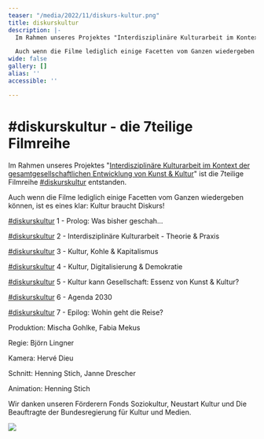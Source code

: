 ```yaml
---
teaser: "/media/2022/11/diskurs-kultur.png"
title: diskurskultur
description: |-
  Im Rahmen unseres Projektes "Interdisziplinäre Kulturarbeit im Kontext der gesamtgesellschaftlichen Entwicklung von Kunst & Kultur" ist die 7teilige Filmreihe #diskurskultur entstanden.

  Auch wenn die Filme lediglich einige Facetten vom Ganzen wiedergeben können, ist es eines klar: Kultur braucht Diskurs!
wide: false
gallery: []
alias: ''
accessible: ''

---
```

# #diskurskultur - die 7teilige Filmreihe

Im Rahmen unseres Projektes "[Interdisziplinäre Kulturarbeit im Kontext der gesamtgesellschaftlichen Entwicklung von Kunst & Kultur](https://www.grenzensindrelativ.de/aktivitaeten/netzwerk-und-oeffentlichkeitsarbeit/interdisziplinaere-kulturarbeit/interdisziplinare-kulturarbeit)" ist die 7teilige Filmreihe [#diskurskultur](https://www.youtube.com/hashtag/diskurskultur) entstanden.

Auch wenn die Filme lediglich einige Facetten vom Ganzen wiedergeben können, ist es eines klar: Kultur braucht Diskurs!

[#diskurskultur](https://www.youtube.com/hashtag/diskurskultur) 1 - Prolog: Was bisher geschah...

[#diskurskultur](https://www.youtube.com/hashtag/diskurskultur) 2 - Interdisziplinäre Kulturarbeit - Theorie & Praxis

[#diskurskultur](https://www.youtube.com/hashtag/diskurskultur) 3 - Kultur, Kohle & Kapitalismus

[#diskurskultur](https://www.youtube.com/hashtag/diskurskultur) 4 - Kultur, Digitalisierung & Demokratie

[#diskurskultur](https://www.youtube.com/hashtag/diskurskultur) 5 - Kultur kann Gesellschaft: Essenz von Kunst & Kultur?

[#diskurskultur](https://www.youtube.com/hashtag/diskurskultur) 6 - Agenda 2030

[#diskurskultur](https://www.youtube.com/hashtag/diskurskultur) 7 - Epilog: Wohin geht die Reise?

<video-gallery name="media-diskurskultur"></video-gallery>

Produktion: Mischa Gohlke, Fabia Mekus 

Regie: Björn Lingner

Kamera: Hervé Dieu

Schnitt: Henning Stich, Janne Drescher 

Animation: Henning Stich

Wir danken unseren Förderern Fonds Soziokultur, Neustart Kultur und Die Beauftragte der Bundesregierung für Kultur und Medien.

![](/media/2021/07/banner-forder-fonds-soziokultur.jpg)